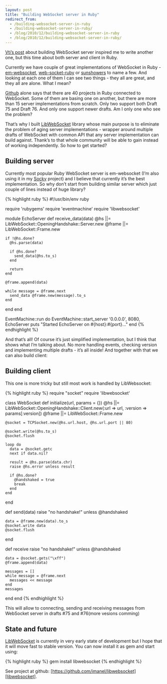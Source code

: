 ```yaml
---
layout: post
title: "Building WebSocket server in Ruby"
redirect_from:
  - /building-websocket-server-in-ruby
  - /building-websocket-server-in-ruby/
  - /blog/2010/12/building-websocket-server-in-ruby
  - /blog/2010/12/building-websocket-server-in-ruby/
---
```


[Vti’s post][vti] about building WebSocket server inspired me to write another one, but this time about both server and client in Ruby.

Currently we have couple of great implementations of WebSocket in Ruby - [em-websocket][em-websocket], [web-socket-ruby][web-socket-ruby] or [sunshowers][sunshowers] to name a few. And looking at each one of them I can see two things - they all are great, and they all are alone. What I mean?

[Github][github] alone says that there are 40 projects in Ruby connected to WebSocket. Some of them are basing one on another, but there are more than 15 server implementations from scratch. Only two support both Draft 75 and Draft 76. And only one support newer drafts. Am I only one who see the problem?

That’s why I built [LibWebSocket][libwebsocket] library whose main purpose is to eliminate the problem of aging server implementations - wrapper around multiple drafts of WebSocket with common API that any server implementation can build against. Thank’s to that whole community will be able to gain instead of working independently. So how to get started?

## Building server

Currently most popular Ruby WebSocket server is em-websocket (I’m also using it in my [Socky][socky] project) and I believe that currently it’s the best implementation. So why don’t start from building similar server which just couple of lines instead of huge library?

{% highlight ruby %}
#!/usr/bin/env ruby

require 'rubygems'
require 'eventmachine'
require 'libwebsocket'

module EchoServer
  def receive_data(data)
    @hs ||= LibWebSocket::OpeningHandshake::Server.new
    @frame ||= LibWebSocket::Frame.new

    if !@hs.done?
      @hs.parse(data)

      if @hs.done?
        send_data(@hs.to_s)
      end

      return
    end

    @frame.append(data)

    while message = @frame.next
      send_data @frame.new(message).to_s
    end
  end
end

EventMachine::run do
  EventMachine::start_server '0.0.0.0', 8080, EchoServer
  puts "Started EchoServer on #{host}:#{port}..."
end
{% endhighlight %}

And that’s all! Of course it’s just simplified implementation, but I think that shows what I’m talking about. No more handling events, checking version and implementing multiple drafts - it’s all inside! And together with that we can also build client:

## Building client

This one is more tricky but still most work is handled by LibWebsocket:

{% highlight ruby %}
require "socket"
require 'libwebsocket'

class WebSocket
  def initialize(url, params = {})
    @hs ||= LibWebSocket::OpeningHandshake::Client.new(:url => url,
        :version => params[:version])
    @frame ||= LibWebSocket::Frame.new

    @socket = TCPSocket.new(@hs.url.host, @hs.url.port || 80)

    @socket.write(@hs.to_s)
    @socket.flush

    loop do
      data = @socket.getc
      next if data.nil?

      result = @hs.parse(data.chr)
      raise @hs.error unless result

      if @hs.done?
        @handshaked = true
        break
      end
    end
  end

  def send(data)
    raise "no handshake!" unless @handshaked

    data = @frame.new(data).to_s
    @socket.write data
    @socket.flush
  end

  def receive
    raise "no handshake!" unless @handshaked

    data = @socket.gets("\xff")
    @frame.append(data)

    messages = []
    while message = @frame.next
      messages << message
    end
    messages
  end
end
{% endhighlight %}

This will allow to connecting, sending and receiving messages from WebSocket server in drafts #75 and #76(more vesions comming)

## State and future

[LibWebSocket][libwebsocket] is currently in very early state of development but I hope that it will move fast to stable version. You can now install it as gem and start using:

{% highlight ruby %}
gem install libwebsocket
{% endhighlight %}

See project at github: [https://github.com/imanel/libwebsocket][libwebsocket].

[em-websocket]: https://github.com/igrigorik/em-websocket
[github]: https://github.com
[libwebsocket]: https://github.com/imanel/libwebsocket
[socky]: https://github.com/socky
[sunshowers]: https://rainbows.rubyforge.org/sunshowers
[vti]: http://showmetheco.de/articles/2010/11/timtow-to-build-a-websocket-server-in-perl.html
[web-socket-ruby]: https://github.com/gimite/web-socket-ruby
